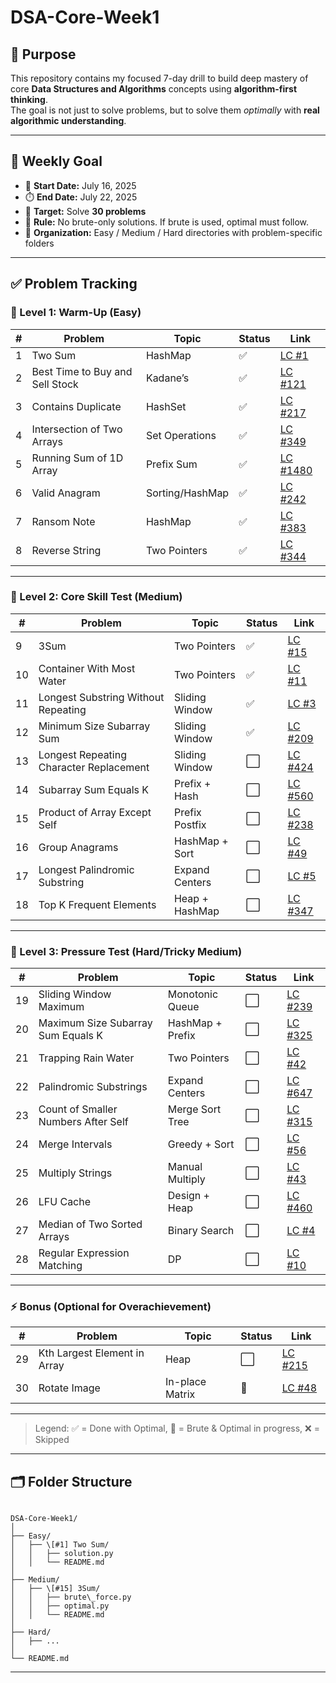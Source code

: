 # DSA-Core-Week1

## 📌 Purpose
This repository contains my focused 7-day drill to build deep mastery of core **Data Structures and Algorithms** concepts using **algorithm-first thinking**.  
The goal is not just to solve problems, but to solve them *optimally* with **real algorithmic understanding**.

---

## 🎯 Weekly Goal
- 📅 **Start Date:** July 16, 2025
- ⏱️ **End Date:** July 22, 2025
- 🧮 **Target:** Solve **30 problems**
- 🧠 **Rule:** No brute-only solutions. If brute is used, optimal must follow.
- 📁 **Organization:** Easy / Medium / Hard directories with problem-specific folders

---

## ✅ Problem Tracking

### 📘 Level 1: Warm-Up (Easy)

| #  | Problem                                | Topic           | Status | Link |
|----|----------------------------------------|------------------|--------|------|
| 1  | Two Sum                                | HashMap          | ✅      | [LC #1](https://leetcode.com/problems/two-sum) |
| 2  | Best Time to Buy and Sell Stock        | Kadane’s         | ✅      | [LC #121](https://leetcode.com/problems/best-time-to-buy-and-sell-stock) |
| 3  | Contains Duplicate                     | HashSet          | ✅      | [LC #217](https://leetcode.com/problems/contains-duplicate) |
| 4  | Intersection of Two Arrays             | Set Operations   | ✅      | [LC #349](https://leetcode.com/problems/intersection-of-two-arrays) |
| 5  | Running Sum of 1D Array                | Prefix Sum       | ✅      | [LC #1480](https://leetcode.com/problems/running-sum-of-1d-array) |
| 6  | Valid Anagram                          | Sorting/HashMap  | ✅      | [LC #242](https://leetcode.com/problems/valid-anagram) |
| 7  | Ransom Note                            | HashMap          | ✅      | [LC #383](https://leetcode.com/problems/ransom-note) |
| 8  | Reverse String                         | Two Pointers     | ✅      | [LC #344](https://leetcode.com/problems/reverse-string) |

---

### 📙 Level 2: Core Skill Test (Medium)

| #  | Problem                                | Topic             | Status | Link |
|----|----------------------------------------|--------------------|--------|------|
| 9  | 3Sum                                   | Two Pointers       | ✅      | [LC #15](https://leetcode.com/problems/3sum) |
| 10 | Container With Most Water              | Two Pointers       | ✅      | [LC #11](https://leetcode.com/problems/container-with-most-water) |
| 11 | Longest Substring Without Repeating    | Sliding Window     | ✅      | [LC #3](https://leetcode.com/problems/longest-substring-without-repeating-characters) |
| 12 | Minimum Size Subarray Sum              | Sliding Window     | ✅      | [LC #209](https://leetcode.com/problems/minimum-size-subarray-sum) |
| 13 | Longest Repeating Character Replacement| Sliding Window     | ⬜      | [LC #424](https://leetcode.com/problems/longest-repeating-character-replacement) |
| 14 | Subarray Sum Equals K                  | Prefix + Hash      | ⬜      | [LC #560](https://leetcode.com/problems/subarray-sum-equals-k) |
| 15 | Product of Array Except Self           | Prefix Postfix     | ⬜      | [LC #238](https://leetcode.com/problems/product-of-array-except-self) |
| 16 | Group Anagrams                         | HashMap + Sort     | ⬜      | [LC #49](https://leetcode.com/problems/group-anagrams) |
| 17 | Longest Palindromic Substring          | Expand Centers     | ⬜      | [LC #5](https://leetcode.com/problems/longest-palindromic-substring) |
| 18 | Top K Frequent Elements                | Heap + HashMap     | ⬜      | [LC #347](https://leetcode.com/problems/top-k-frequent-elements) |

---

### 📕 Level 3: Pressure Test (Hard/Tricky Medium)

| #  | Problem                                | Topic              | Status | Link |
|----|----------------------------------------|---------------------|--------|------|
| 19 | Sliding Window Maximum                 | Monotonic Queue     | ⬜      | [LC #239](https://leetcode.com/problems/sliding-window-maximum) |
| 20 | Maximum Size Subarray Sum Equals K     | HashMap + Prefix    | ⬜      | [LC #325](https://leetcode.com/problems/maximum-size-subarray-sum-equals-k) |
| 21 | Trapping Rain Water                    | Two Pointers        | ⬜      | [LC #42](https://leetcode.com/problems/trapping-rain-water) |
| 22 | Palindromic Substrings                 | Expand Centers      | ⬜      | [LC #647](https://leetcode.com/problems/palindromic-substrings) |
| 23 | Count of Smaller Numbers After Self    | Merge Sort Tree     | ⬜      | [LC #315](https://leetcode.com/problems/count-of-smaller-numbers-after-self) |
| 24 | Merge Intervals                        | Greedy + Sort       | ⬜      | [LC #56](https://leetcode.com/problems/merge-intervals) |
| 25 | Multiply Strings                       | Manual Multiply     | ⬜      | [LC #43](https://leetcode.com/problems/multiply-strings) |
| 26 | LFU Cache                              | Design + Heap       | ⬜      | [LC #460](https://leetcode.com/problems/lfu-cache) |
| 27 | Median of Two Sorted Arrays            | Binary Search       | ⬜      | [LC #4](https://leetcode.com/problems/median-of-two-sorted-arrays) |
| 28 | Regular Expression Matching            | DP                  | ⬜      | [LC #10](https://leetcode.com/problems/regular-expression-matching) |

---

### ⚡ Bonus (Optional for Overachievement)

| #  | Problem                                | Topic           | Status | Link |
|----|----------------------------------------|------------------|--------|------|
| 29 | Kth Largest Element in Array           | Heap             | ⬜      | [LC #215](https://leetcode.com/problems/kth-largest-element-in-an-array) |
| 30 | Rotate Image                           | In-place Matrix   | 🔄      | [LC #48](https://leetcode.com/problems/rotate-image) |

---
> Legend: ✅ = Done with Optimal, 🔄 = Brute & Optimal in progress, ❌ = Skipped

---

## 🗂️ Folder Structure

```

DSA-Core-Week1/
│
├── Easy/
│   ├── \[#1] Two Sum/
│   │   ├── solution.py
│   │   └── README.md
│
├── Medium/
│   ├── \[#15] 3Sum/
│   │   ├── brute\_force.py
│   │   ├── optimal.py
│   │   └── README.md
│
├── Hard/
│   ├── ...
│
└── README.md

````

---

